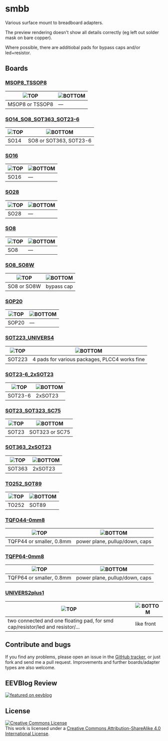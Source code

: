 smbb
====

Various surface mount to breadboard adapters.

The preview rendering doesn't show all details correctly (eg left out solder mask on bare copper).

Where possible, there are additiobal pads for bypass caps and/or led+resistor.

Boards
------

### [MSOP8_TSSOP8](MSOP8_TSSOP8.brd) 

![TOP](img/MSOP8_TSSOP8_top.png) | ![BOTTOM](img/MSOP8_TSSOP8_bot.png)
-----------|------------
MSOP8 or TSSOP8 | —


### [SO14_SO8_SOT363_SOT23-6](SO14_SO8_SOT363_SOT23-6.brd)

![TOP](img/SO14_SO8_SOT363_SOT23-6_top.png) | ![BOTTOM](img/SO14_SO8_SOT363_SOT23-6_bot.png)
-----------|------------
SO14 | SO8 or SOT363, SOT23-6

### [SO16](SO16.brd)

![TOP](img/SO16_top.png) | ![BOTTOM](img/SO16_bot.png)
-----------|------------
SO16 | —

### [SO28](SO28.brd)

![TOP](img/SO28_top.png) | ![BOTTOM](img/SO28_bot.png)
-----------|------------
SO28 | —

### [SO8](SO8.brd)

![TOP](img/SO8_top.png) | ![BOTTOM](img/SO8_bot.png)
-----------|------------
SO8 | —

### [SO8_SO8W](SO8_SO8W.brd)

![TOP](img/SO8_SO8W_top.png) | ![BOTTOM](img/SO8_SO8W_bot.png)
-----------|------------
SO8 or SO8W | bypass cap

### [SOP20](SOP20.brd)

![TOP](img/SOP20_top.png) | ![BOTTOM](img/SOP20_bot.png)
-----------|------------
SOP20 | —

### [SOT223_UNIVERS4](SOT323_UNIVERS4.brd)

![TOP](img/SOT223_UNIVERS4_top.png) | ![BOTTOM](img/SOT223_UNIVERS4_bot.png)
-----------|------------
SOT223 | 4 pads for various packages, PLCC4 works fine

### [SOT23-6_2xSOT23](SOT23-6_2xSOT23.brd)

![TOP](img/SOT23-6_2xSOT23_top.png) | ![BOTTOM](img/SOT23-6_2xSOT23_bot.png)
-----------|------------
SOT23-6 | 2xSOT23

### [SOT23_SOT323_SC75](SOT23_SOT323_SC75.brd)

![TOP](img/SOT23_SOT323_SC75_top.png) | ![BOTTOM](img/SOT23_SOT323_SC75_bot.png)
-----------|------------
SOT23 | SOT323 or SC75

### [SOT363_2xSOT23](SOT363_2xSOT23.brd)

![TOP](img/SOT363_2xSOT23_top.png) | ![BOTTOM](img/SOT363_2xSOT23_bot.png)
-----------|------------
SOT363 | 2xSOT23

### [TO252_SOT89](TO252_SOT89.brd)

![TOP](img/TO252_SOT89_top.png) | ![BOTTOM](img/TO252_SOT89_bot.png)
-----------|------------
TO252 | SOT89

### [TQFO44-0mm8](TQFO44-0mm8.brd)

![TOP](img/TQFO44-0mm8_top.png) | ![BOTTOM](img/TQFO44-0mm8_bot.png)
-----------|------------
TQFP44 or smaller, 0.8mm | power plane, pullup/down, caps

### [TQFP64-0mm8](TQFP64-0mm8.brd)

![TOP](img/TQFP64-0mm8_top.png) | ![BOTTOM](img/TQFP64-0mm8_bot.png)
-----------|------------
TQFP64 or smaller, 0.8mm | power plane, pullup/down, caps

### [UNIVERS2plus1](UNIVERS2plus1.brd)

![TOP](img/UNIVERS2plus1_top.png) | ![BOTTOM](img/UNIVERS2plus1_bot.png)
-----------|------------
two connected and one floating pad, for smd cap/resistor/led and resistor/… | like front

Contribute and bugs
-------------------

If you find any problems, please open an issue in the [GitHub tracker](https://github.com/maugsburger/smbb/issues), or just fork and send me a pull request. Improvements and further boards/adapter types are also welcome.


EEVBlog Review
--------------
[![featured on eevblog](http://img.youtube.com/vi/R4V1xPHL804/0.jpg)](https://www.youtube.com/watch?v=R4V1xPHL804#t=04m20s)

License
-------

<a rel="license" href="http://creativecommons.org/licenses/by-sa/4.0/"><img alt="Creative Commons License" style="border-width:0" src="http://i.creativecommons.org/l/by-sa/4.0/88x31.png" /></a><br />This work is licensed under a <a rel="license" href="http://creativecommons.org/licenses/by-sa/4.0/">Creative Commons Attribution-ShareAlike 4.0 International License</a>.
